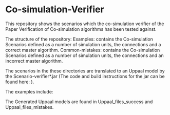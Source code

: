 # Co-simulation-Verifier
This repository shows the scenarios which the co-simulation verifier of the Paper Verification of Co-simulation algorithms has been tested against.

The structure of the repository:
Examples: contains the Co-simulation Scenarios defined as a number of simulation units, the connections and a correct master algorithm.
Common-mistakes: contains the Co-simulation Scenarios defined as a number of simulation units, the connections and an incorrect master algorithm.

The scenarios in the these directories are translated to an Uppaal model by the Scenario-verifier*.jar (The code and build instructions for the jar can be found here: ).

The examples include:

The Generated Uppaal models are found in Uppaal_files_success and Uppaal_files_mistakes.

